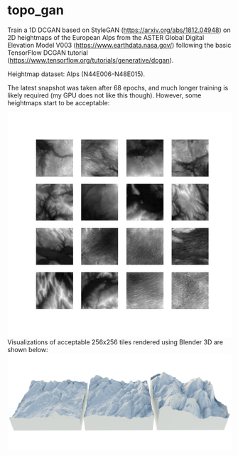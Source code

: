 # topo_gan
Train a 1D DCGAN based on StyleGAN (https://arxiv.org/abs/1812.04948) on 2D heightmaps of the European Alps from the ASTER Global Digital Elevation Model V003 (https://www.earthdata.nasa.gov/) following the basic TensorFlow DCGAN tutorial (https://www.tensorflow.org/tutorials/generative/dcgan).

Heightmap dataset: Alps (N44E006-N48E015).

The latest snapshot was taken after 68 epochs, and much longer training is likely required (my GPU does not like this though). However, some heightmaps start to be acceptable:

<img src="last_training_output.png" width="720"/>
Visualizations of acceptable 256x256 tiles rendered using Blender 3D are shown below:

<img src="topo_gan_output_blender.png" width="720"/>
